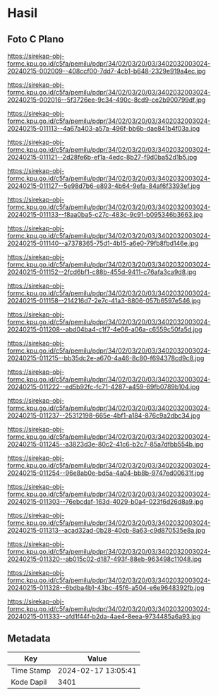 # Hasil

## Foto C Plano

https://sirekap-obj-formc.kpu.go.id/c5fa/pemilu/pdpr/34/02/03/20/03/3402032003024-20240215-002009--408ccf00-7dd7-4cb1-b648-2329e919a4ec.jpg

https://sirekap-obj-formc.kpu.go.id/c5fa/pemilu/pdpr/34/02/03/20/03/3402032003024-20240215-002016--5f3726ee-9c34-490c-8cd9-ce2b900799df.jpg

https://sirekap-obj-formc.kpu.go.id/c5fa/pemilu/pdpr/34/02/03/20/03/3402032003024-20240215-011113--4a67a403-a57a-496f-bb6b-dae841b4f03a.jpg

https://sirekap-obj-formc.kpu.go.id/c5fa/pemilu/pdpr/34/02/03/20/03/3402032003024-20240215-011121--2d28fe6b-ef1a-4edc-8b27-f9d0ba52d1b5.jpg

https://sirekap-obj-formc.kpu.go.id/c5fa/pemilu/pdpr/34/02/03/20/03/3402032003024-20240215-011127--5e98d7b6-e893-4b64-9efa-84af6f3393ef.jpg

https://sirekap-obj-formc.kpu.go.id/c5fa/pemilu/pdpr/34/02/03/20/03/3402032003024-20240215-011133--f8aa0ba5-c27c-483c-9c91-b095346b3663.jpg

https://sirekap-obj-formc.kpu.go.id/c5fa/pemilu/pdpr/34/02/03/20/03/3402032003024-20240215-011140--a7378365-75d1-4b15-a6e0-79fb8fbd146e.jpg

https://sirekap-obj-formc.kpu.go.id/c5fa/pemilu/pdpr/34/02/03/20/03/3402032003024-20240215-011152--2fcd6bf1-c88b-455d-9411-c76afa3ca9d8.jpg

https://sirekap-obj-formc.kpu.go.id/c5fa/pemilu/pdpr/34/02/03/20/03/3402032003024-20240215-011158--214216d7-2e7c-41a3-8806-057b6597e546.jpg

https://sirekap-obj-formc.kpu.go.id/c5fa/pemilu/pdpr/34/02/03/20/03/3402032003024-20240215-011208--abd04ba4-c1f7-4e06-a06a-c6559c50fa5d.jpg

https://sirekap-obj-formc.kpu.go.id/c5fa/pemilu/pdpr/34/02/03/20/03/3402032003024-20240215-011215--bb35dc2e-a670-4a46-8c80-f694378cd9c8.jpg

https://sirekap-obj-formc.kpu.go.id/c5fa/pemilu/pdpr/34/02/03/20/03/3402032003024-20240215-011222--ed5b92fc-fc71-4287-a459-69fb0789b104.jpg

https://sirekap-obj-formc.kpu.go.id/c5fa/pemilu/pdpr/34/02/03/20/03/3402032003024-20240215-011237--25312198-665e-4bf1-a184-876c9a2dbc34.jpg

https://sirekap-obj-formc.kpu.go.id/c5fa/pemilu/pdpr/34/02/03/20/03/3402032003024-20240215-011245--a3823d3e-80c2-41c6-b2c7-85a7dfbb554b.jpg

https://sirekap-obj-formc.kpu.go.id/c5fa/pemilu/pdpr/34/02/03/20/03/3402032003024-20240215-011254--96e8ab0e-bd5a-4a04-bb8b-9747ed00631f.jpg

https://sirekap-obj-formc.kpu.go.id/c5fa/pemilu/pdpr/34/02/03/20/03/3402032003024-20240215-011303--76ebcdaf-163d-4029-b0a4-023f6d26d8a9.jpg

https://sirekap-obj-formc.kpu.go.id/c5fa/pemilu/pdpr/34/02/03/20/03/3402032003024-20240215-011313--acad32ad-0b28-40cb-8a63-c9d870535e8a.jpg

https://sirekap-obj-formc.kpu.go.id/c5fa/pemilu/pdpr/34/02/03/20/03/3402032003024-20240215-011320--ab015c02-d187-493f-88eb-963498c11048.jpg

https://sirekap-obj-formc.kpu.go.id/c5fa/pemilu/pdpr/34/02/03/20/03/3402032003024-20240215-011328--6bdba4b1-43bc-45f6-a504-e6e9648392fb.jpg

https://sirekap-obj-formc.kpu.go.id/c5fa/pemilu/pdpr/34/02/03/20/03/3402032003024-20240215-011333--afd1f44f-b2da-4ae4-8eea-9734485a6a93.jpg


## Metadata

| Key        | Value               |
| ---------- | ------------------- |
| Time Stamp | 2024-02-17 13:05:41 |
| Kode Dapil | 3401                |



